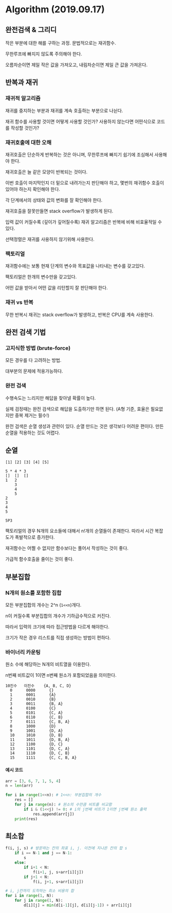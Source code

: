 # Algorithm (2019.09.17)

## 완전검색 & 그리디

작은 부분에 대한 해를 구하는 과정. 문법적으로는 재귀함수.

무한루프에 빠지지 않도록 주의해야 한다.

오름차순이면 제일 작은 값을 가져오고, 내림차순이면 제일 큰 값을 가져온다.



## 반복과 재귀

### 재귀적 알고리즘

재귀를 중지하는 부분과 재귀를 계속 호출하는 부분으로 나뉜다.

재귀 함수를 사용할 것이면 어떻게 사용할 것인가? 사용하지 않는다면 어떤식으로 코드를 작성할 것인가?



### 재귀호출에 대한 오해

재귀호출은 단순하게 반복하는 것은 아니며, 무한루프에 빠지기 쉽기에 조심해서 사용해야 한다.

재귀호출은 늘 같은 모양이 반복되는 것이다.

이번 호출이 마지막인지 더 밑으로 내려가는지 판단해야 하고, 몇번의 재귀함수 호출이 있어야 하는지 확인해야 한다.

각 단계에서의 상태와 값의 변화를 잘 확인해야 한다.

재귀호출을 잘못만들면 stack overflow가 발생하게 된다.

입력 값이 커질수록 (깊이가 깊어질수록) 재귀 알고리즘은 반복에 비해 비효율적일 수 있다.

선택정렬은 재귀를 사용하지 않기위해 사용한다.



### 팩토리얼

재귀함수에는 보통 현재 단계의 변수와 목표값을 나타내는 변수를 갖고있다.

팩토리얼은 한개의 변수만을 갖고있다.

어떤 값을 받아서 어떤 값을 리턴할지 잘 판단해야 한다.



### 재귀 vs 반복

무한 반복시 재귀는 stack overflow가 발생하고, 반복은 CPU를 계속 사용한다.



## 완전 검색 기법

### 고지식한 방법 (brute-force)

모든 경우를 다 고려하는 방법.

대부분의 문제에 적용가능하다.



### 완전 검색

수행속도는 느리지만 해답을 찾아낼 확률이 높다.

실제 검정때는 완전 검색으로 해답을 도출하기만 하면 된다. (A형 기준, 효율은 필요없지만 중복 제거는 필수!)

완전 검색은 순열 생성과 관련이 있다. 순열 만드는 것은 생각보다 어려운 편이다. 만든 순열을 적용하는 것도 어렵다.



## 순열

```
[1] [2] [3] [4] [5]

5 * 4 * 3
[]  []  []
1	2
	3
	4
	5
2
3
4
5

5P3
```



팩토리얼의 경우 N개의 요소들에 대해서 n!개의 순열들이 존재한다. 따라서 시간 복잡도가 폭발적으로 증가한다.



재귀함수는 어쩔 수 없지만 함수보다는 풀어서 작성하는 것이 좋다.

가급적 함수호출을 줄이는 것이 좋다.



## 부분집합

### N개의 원소를 포함한 집합

모든 부분집합의 개수는 2^n (`1<<n`)개다.

n이 커질수록 부분집합의 개수가 기하급수적으로 커진다.

따라서 입력의 크기에 따라 접근방법을 다르게 해야한다.

크기가 작은 경우 리스트를 직접 생성하는 방법이 편하다.



### 바이너리 카운팅

원소 수에 해당하는 N개의 비트열을 이용한다.

n번째 비트값이 1이면 n번째 원소가 포함되었음을 의미한다.

```
10진수   이진수    {A, B, C, D}
  0      0000      {}
  1      0001      {A}
  2      0010      {B}
  3      0011      {B, A}
  4      0100      {C}
  5      0101      {C, A}
  6      0110      {C, B}
  7      0111      {C, B, A}
  8      1000      {D}
  9      1001      {D, A}
  10     1010      {D, B}
  11     1011      {D, B, A}
  12     1100      {D, C}
  13     1101      {D, C, A}
  14     1110      {D, C, B}
  15     1111      {C, C, B, A}
```

#### 예시 코드

```python
arr = [3, 6, 7, 1, 5, 4]
n = len(arr)

for i in range(1<<n): # 1<<n: 부분집합의 개수
    res = []
    for j in range(n): # 원소의 수만큼 비트를 비교함
        if i & (1<<j) != 0: # i의 j번째 비트가 1이면 j번째 원소 출력
            res.append(arr[j])
    print(res)
```



## 최소합

```python
f(i, j, s) # 방문하는 칸의 좌표 i, j. 이전에 지나온 칸의 합 s
	if i == N-1 and j == N-1:
        s
    else:
        if i+1 < N:
            f(i+1, j, s+arr[i][j])
        if j+1 < N:
            f(i, j+1, s+arr[i][j])
```

```python
# i, j칸까지 도착하는 최소 비용의 합
for i in range(1, N):
    for j in range(1, N):
        d[i][j] = min(d[i-1][j], d[i][j-1]) + arr[i][j]

```

